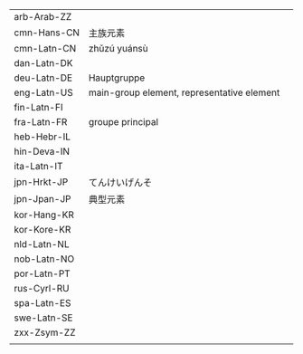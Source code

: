 | | | |
|-|-|-|
| arb-Arab-ZZ |  |  |
| cmn-Hans-CN | 主族元素 |  |
| cmn-Latn-CN | zhǔzú yuánsù |  |
| dan-Latn-DK |  |  |
| deu-Latn-DE | Hauptgruppe |  |
| eng-Latn-US | main-group element, representative element |  |
| fin-Latn-FI |  |  |
| fra-Latn-FR | groupe principal |  |
| heb-Hebr-IL |  |  |
| hin-Deva-IN |  |  |
| ita-Latn-IT |  |  |
| jpn-Hrkt-JP | てんけいげんそ |  |
| jpn-Jpan-JP | 典型元素 |  |
| kor-Hang-KR |  |  |
| kor-Kore-KR |  |  |
| nld-Latn-NL |  |  |
| nob-Latn-NO |  |  |
| por-Latn-PT |  |  |
| rus-Cyrl-RU |  |  |
| spa-Latn-ES |  |  |
| swe-Latn-SE |  |  |
| zxx-Zsym-ZZ |  |  |
|  |  |  |
